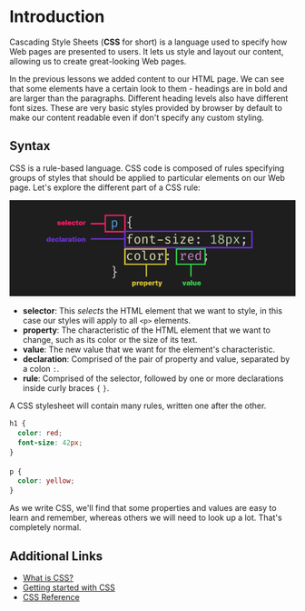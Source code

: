 # Introduction

Cascading Style Sheets (**CSS** for short) is a language used to specify how Web pages are presented to users. It lets us style and layout our content, allowing us to create great-looking Web pages.

In the previous lessons we added content to our HTML page. We can see that some elements have a certain look to them - headings are in bold and are larger than the paragraphs. Different heading levels also have different font sizes. These are very basic styles provided by browser by default to make our content readable even if don't specify any custom styling.

## Syntax

CSS is a rule-based language. CSS code is composed of rules specifying groups of styles that should be applied to particular elements on our Web page. Let's explore the different part of a CSS rule:

![CSS syntax](./images/css-syntax.jpg)

- **selector**: This _selects_ the HTML element that we want to style, in this case our styles will apply to all `<p>` elements.
- **property**: The characteristic of the HTML element that we want to change, such as its color or the size of its text.
- **value**: The new value that we want for the element's characteristic.
- **declaration**: Comprised of the pair of property and value, separated by a colon `:`.
- **rule**: Comprised of the selector, followed by one or more declarations inside curly braces `{` `}`.

A CSS stylesheet will contain many rules, written one after the other.

```css
h1 {
  color: red;
  font-size: 42px;
}

p {
  color: yellow;
}
```

As we write CSS, we'll find that some properties and values are easy to learn and remember, whereas others we will need to look up a lot. That's completely normal.

## Additional Links

- [What is CSS?](https://developer.mozilla.org/en-US/docs/Learn/CSS/First_steps/What_is_CSS)
- [Getting started with CSS](https://developer.mozilla.org/en-US/docs/Learn/CSS/First_steps/Getting_started)
- [CSS Reference](https://cssreference.io/)
